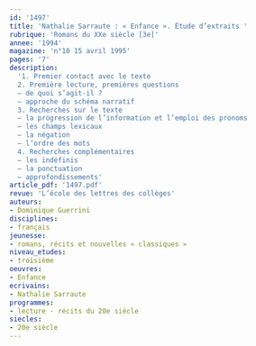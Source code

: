 ```yaml
---
id: '1497'
title: 'Nathalie Sarraute : « Enfance ». Étude d’extraits '
rubrique: 'Romans du XXe siècle [3e]'
annee: '1994'
magazine: 'n°10 15 avril 1995'
pages: '7'
description: 
  '1. Premier contact avec le texte
  2. Première lecture, premières questions
  – de quoi s’agit-il ?
  – approche du schéma narratif
  3. Recherches sur le texte
  – la progression de l’information et l’emploi des pronoms
  – les champs lexicaux
  – la négation
  – l’ordre des mots
  4. Recherches complémentaires
  – les indéfinis
  – la ponctuation
  – approfondissements'
article_pdf: '1497.pdf'
revue: 'L’école des lettres des collèges'
auteurs:
- Dominique Guerrini
disciplines:
- français
jeunesse:
- romans, récits et nouvelles « classiques »
niveau_etudes:
- troisième
oeuvres:
- Enfance
ecrivains:
- Nathalie Sarraute
programmes:
- lecture - récits du 20e siècle
siecles:
- 20e siècle
---
```

